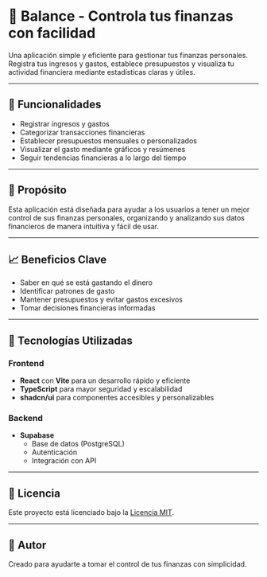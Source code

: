 # 💸 Balance - Controla tus finanzas con facilidad

Una aplicación simple y eficiente para gestionar tus finanzas personales. Registra tus ingresos y gastos, establece presupuestos y visualiza tu actividad financiera mediante estadísticas claras y útiles.

---

## 📌 Funcionalidades

- Registrar ingresos y gastos
- Categorizar transacciones financieras
- Establecer presupuestos mensuales o personalizados
- Visualizar el gasto mediante gráficos y resúmenes
- Seguir tendencias financieras a lo largo del tiempo

---

## 🎯 Propósito

Esta aplicación está diseñada para ayudar a los usuarios a tener un mejor control de sus finanzas personales, organizando y analizando sus datos financieros de manera intuitiva y fácil de usar.

---

## 📈 Beneficios Clave

- Saber en qué se está gastando el dinero
- Identificar patrones de gasto
- Mantener presupuestos y evitar gastos excesivos
- Tomar decisiones financieras informadas

---

## 🔧 Tecnologías Utilizadas

### Frontend
- **React** con **Vite** para un desarrollo rápido y eficiente
- **TypeScript** para mayor seguridad y escalabilidad
- **shadcn/ui** para componentes accesibles y personalizables

### Backend
- **Supabase**
  - Base de datos (PostgreSQL)
  - Autenticación
  - Integración con API

---


## 📝 Licencia

Este proyecto está licenciado bajo la [Licencia MIT](LICENSE).

---

## 👤 Autor

Creado para ayudarte a tomar el control de tus finanzas con simplicidad.
